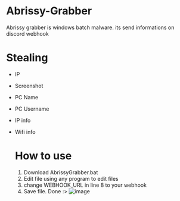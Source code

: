 # Abrissy-Grabber
Abrissy grabber is windows batch malware. its send informations on discord webhook

# Stealing
- IP
- Screenshot
- PC Name
- PC Username
- IP info
- Wifi info

  # How to use
  1. Download AbrissyGrabber.bat
  2. Edit file using any program to edit files
  3. change WEBHOOK_URL in line 8 to your webhook
  4. Save file.
     Done :>
![image](https://github.com/Abrissyy/Abrissy-Grabber/assets/132929073/12971cef-d2f5-47ce-8253-82513bcdf170)

